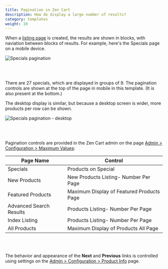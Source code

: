 ```yaml
---
title: Pagination in Zen Cart 
description: How do display a large number of results? 
category: templates
weight: 10 
---
```


When a [listing page](/user/templates/listing_page_layout/) is created, the results are shown in blocks, with naviation between blocks of results. For example, here's the Specials page on a mobile device.

![Specials pagination](/images/specials_pagination.png)

<br><br>

There are 27 specials, which are displayed in groups of 9.  The pagination controls are shown at the top of the page in mobile in this template.  (It is also present at the bottom.)

The desktop display is similar, but because a desktop screen is wider, more products per row can be shown. 


![Specials pagination - desktop](/images/specials_pagination_desktop.png)

<br><br>

Pagination controls are provided in the Zen Cart admin on the page [Admin > Configuration > Maximum Values](/user/admin_pages/configuration/configuration_maximumvalues/): 

Page Name | Control 
----------|------- 
Specials  | Products on Special
New Products | New Products Listing- Number Per Page 
Featured Products | Maximum Display of Featured Products Page
Advanced Search Results | Products Listing- Number Per Page 
Index Listing | Products Listing- Number Per Page 
All Products | Maximum Display of Products All Page 

<br><br>

The behavior and appearance of the **Next** and **Previous** links is controlled using settings on the [Admin > Configuration > Product Info](/user/admin_pages/configuration/configuration_productinfo/) page. 

